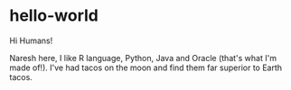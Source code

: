 # hello-world

Hi Humans!

Naresh here, I like R language, Python, Java and Oracle (that's what I'm made of!).
I've had tacos on the moon and find them far superior to Earth tacos.
